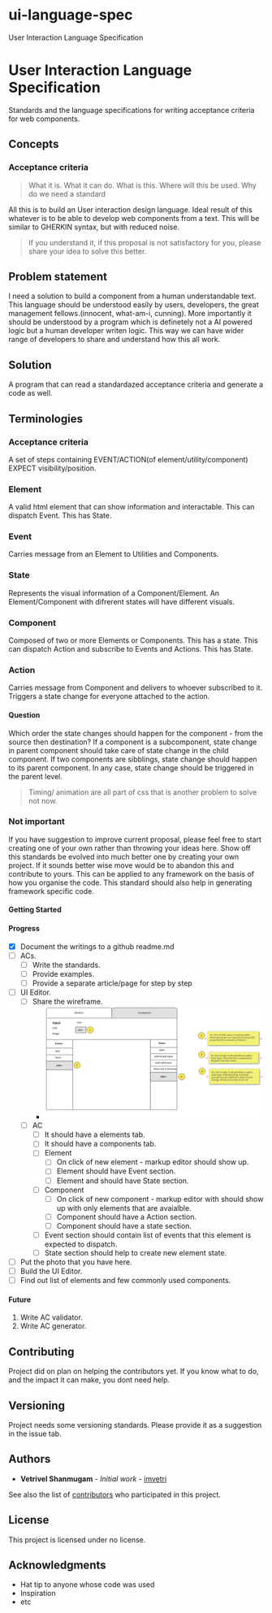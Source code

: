 # ui-language-spec
User Interaction Language Specification

# User Interaction Language Specification

Standards and the language specifications for writing acceptance criteria for web components.

## Concepts
### Acceptance criteria
> What it is.
> What it can do.
> What is this.
> Where will this be used.
> Why do we need a standard

All this is to build an User interaction design language. Ideal result of this whatever is to be able to develop web components from a text. This will be similar to GHERKIN syntax, but with reduced noise.

> If you understand it, if this proposal is not satisfactory for you, please share your idea to solve this better.

## Problem statement
I need a solution to build a component from a human understandable text. 
This language should be understood easily by users, developers, the great management fellows.(innocent, what-am-i, cunning).
More importantly it should be understood by a program which is definetely not a AI powered logic but a human developer writen logic. This way we can have wider range of developers to share and understand how this all work.

## Solution
A program that can read a standardazed acceptance criteria and generate a code as well.
## Terminologies
### Acceptance criteria
A set of steps containing EVENT/ACTION(of element/utility/component) EXPECT visibility/position. 

### Element
A valid html element that can show information and interactable.
This can dispatch Event.
This has State.

### Event
Carries message from an Element to Utilities and Components.

### State
Represents the visual information of a Component/Element.
An Element/Component with difrerent states will have different visuals.

### Component
Composed of two or more Elements or Components. This has a state.
This can dispatch Action and subscribe to Events and Actions.
This has State.

### Action
Carries message from Component and delivers to whoever subscribed to it. Triggers a state change for everyone attached to the action. 

#### Question
Which order the state changes should happen for the component - from the source then destination?
If a component is a subcomponent, state change in parent component should take care of state change in the child component.
If two components are sibblings, state change should happen to its parent component.
In any case, state change should be triggered in the parent level.

> Timing/ animation are all part of css that is another problem to solve not now.

### Not important
If you have suggestion to improve current proposal, please feel free to start creating one of your own rather than throwing your ideas here. Show off this standards be evolved into much better one by creating your own project. If it sounds better wise move would be to abandon this and contribute to yours. This can be applied to any framework on the basis of how you organise the code. This standard should also help in generating framework specific code.

#### Getting Started

#### Progress
- [x] Document the writings to a github readme.md
- [ ] ACs.
    - [ ] Write the standards.
    - [ ] Provide examples.
    - [ ] Provide a separate article/page for step by step
- [ ] UI Editor.
    - [ ] Share the wireframe.
        - ![alt wireframe of elements tab](https://github.com/imvetri/ui-language-spec/blob/master/assets/Element_tab.png)
    - [ ] AC
        - [ ] It should have a elements tab.
        - [ ] It should have a components tab.
        - [ ] Element
            - [ ] On click of new element - markup editor should show up.
            - [ ] Element should have Event section.
            - [ ] Element and should have State section.
        - [ ] Component
            - [ ] On click of new component - markup editor with should show up with only elements that are avaialble.
            - [ ] Component should have a Action section.
            - [ ] Component should have a state section.
        - [ ] Event section should contain list of events that this element is expected to dispatch.
        - [ ] State section should help to create new element state. 
- [ ] Put the photo that you have here.
- [ ] Build the UI Editor.
- [ ] Find out list of elements and few commonly used components.

#### Future
1. Write AC validator.
2. Write AC generator.

## Contributing

Project did on plan on helping the contributors yet. If you know what to do, and the impact it can make, you dont need help.

## Versioning

Project needs some versioning standards. Please provide it as a suggestion in the issue tab.

## Authors

* **Vetrivel Shanmugam** - *Initial work* - [imvetri](https://github.com/imvetri)

See also the list of [contributors](https://github.com/your/project/contributors) who participated in this project.

## License

This project is licensed under no license.

## Acknowledgments

* Hat tip to anyone whose code was used
* Inspiration
* etc
